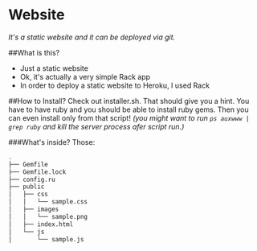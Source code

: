 Website
=========
<i>It's a static website and it can be deployed via git.</i>

##What is this?

  - Just a static website
  - Ok, it's actually a very simple Rack app 
  - In order to deploy a static website to Heroku, I used Rack

##How to Install?
Check out installer.sh. That should give you a hint. You have to have ruby and you should be able to install ruby gems.
Then you can even install only from that script! 
<i>(you might want to run `ps auxwww | grep ruby` and kill the server process afer script run.)</i>

###What's inside?
Those:

```sh
.
├── Gemfile
├── Gemfile.lock
├── config.ru
├── public
│   ├── css
│   │   └── sample.css
│   ├── images
│   │   └── sample.png
│   ├── index.html
│   └── js
│       └── sample.js
```
